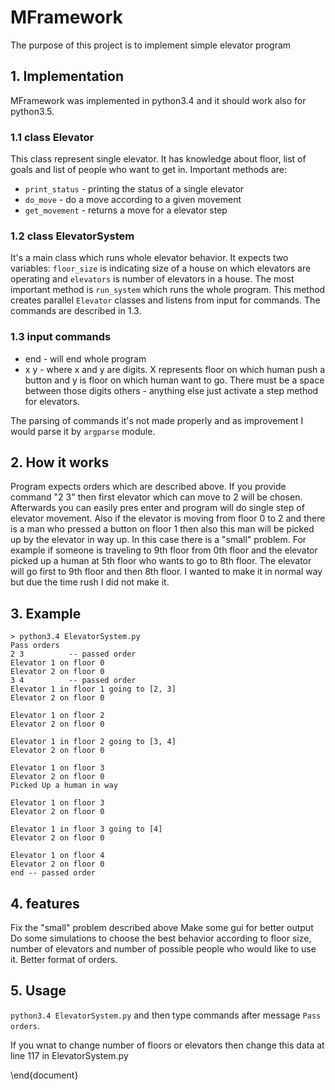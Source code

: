 # MFramework
The purpose of this project is to implement simple elevator program

## 1. Implementation
MFramework was implemented in python3.4 and it should work also for python3.5.

### 1.1 class Elevator
This class represent single elevator. It has knowledge about floor, list of goals and list of people who want to get in. Important methods are:
- `print_status` - printing the status of a single elevator
- `do_move` - do a move according to a given movement
- `get_movement` - returns a move for a elevator step

### 1.2 class ElevatorSystem
It's a main class which runs whole elevator behavior. It expects two variables: `floor_size` is indicating size of a house on which elevators are operating and `elevators` is number of elevators in a house.
The most important method is `run_system` which runs the whole program. This method creates parallel `Elevator` classes and listens from input for commands. The commands are described in 1.3.

### 1.3 input commands
- end - will end whole program
- x y - where x and y are digits. X represents floor on which human push a button and y is floor on which human want to go. There must be a space between those digits
others - anything else just activate a step method for elevators.

The parsing of commands it's not made properly and as improvement I would parse it by `argparse` module.

## 2. How it works
Program expects orders which are described above. If you provide command "2 3" then first elevator which can move to 2 will be chosen. Afterwards you can easily pres enter and program will do single step of elevator movement. Also if the elevator is moving from floor 0 to 2 and there is a man who pressed a button on floor 1 then also this man will be picked up by the elevator in way up. In this case there is a "small" problem. For example if someone is traveling to 9th floor from 0th floor and the elevator picked up a human at 5th floor who wants to go to 8th floor. The elevator will go first to 9th floor and then 8th floor. I wanted to make it in normal way but due the time rush I did not make it. 

## 3. Example
```
> python3.4 ElevatorSystem.py 
Pass orders
2 3          -- passed order
Elevator 1 on floor 0
Elevator 2 on floor 0
3 4          -- passed order
Elevator 1 in floor 1 going to [2, 3]
Elevator 2 on floor 0

Elevator 1 on floor 2
Elevator 2 on floor 0

Elevator 1 in floor 2 going to [3, 4]
Elevator 2 on floor 0

Elevator 1 on floor 3
Elevator 2 on floor 0
Picked Up a human in way

Elevator 1 on floor 3
Elevator 2 on floor 0

Elevator 1 in floor 3 going to [4]
Elevator 2 on floor 0

Elevator 1 on floor 4
Elevator 2 on floor 0
end -- passed order
```

## 4. features
Fix the "small" problem described above
Make some gui for better output
Do some simulations to choose the best behavior according to floor size, number of elevators and number of possible people who would like to use it.
Better format of orders.

## 5. Usage
`python3.4 ElevatorSystem.py` and then type commands after message `Pass orders`.

If you wnat to change number of floors or elevators then change this data at line 117 in ElevatorSystem.py

\end{document}
